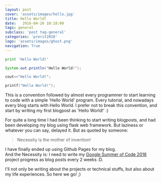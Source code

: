 ```yaml
---
layout: post
cover: 'assets/images/hello.jpg'
title: Hello World!
date:   2016-04-26 10:18:00
tags: general
subclass: 'post tag-general'
categories: 'prerit2010'
logo: 'assets/images/ghost.png'
navigation: True
---
```



```python
print 'Hello World!'
```

```java
System.out.println('Hello World!');
```

```c++
cout<<"Hello World!";
```

```c
printf("Hello World!");
```

This is a convention followed by almost every programmer to start learning to code with a simple 'Hello World' program. Every tutorial, and nowadays every blog starts with Hello World. I prefer not to break this convention, and start by writing my first blogpost as 'Hello World!' :)

For quite a long time I had been thinking to start writing blogposts, and had been developing my blog using flask web framework. But laziness or whatever you can say, delayed it. But as quoted by someone:

> Necessity is the mother of invention!

I have finally ended up using Github Pages for my blog.<br/>And the Necessity is:	I need to write my [Google Summer of Code 2016](https://summerofcode.withgoogle.com/) project progress as blog posts every 2 weeks :D.

I'll not only be writing about the projects or technical stuffs, but also about my life experiences.  So here we go! ;)